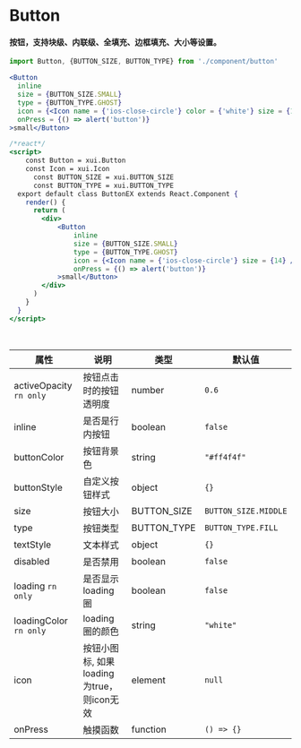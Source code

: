 # Button

#### 按钮，支持块级、内联级、全填充、边框填充、大小等设置。

```jsx
import Button, {BUTTON_SIZE, BUTTON_TYPE} from './component/button'

<Button
  inline
  size = {BUTTON_SIZE.SMALL}
  type = {BUTTON_TYPE.GHOST}
  icon = {<Icon name = {'ios-close-circle'} color = {'white'} size = {14} />}
  onPress = {() => alert('button')}
>small</Button>
```

```jsx
/*react*/
<script>
    const Button = xui.Button
    const Icon = xui.Icon
      const BUTTON_SIZE = xui.BUTTON_SIZE
      const BUTTON_TYPE = xui.BUTTON_TYPE
  export default class ButtonEX extends React.Component {
    render() {
      return (
        <div>
            <Button
                inline
                size = {BUTTON_SIZE.SMALL}
                type = {BUTTON_TYPE.GHOST}
                icon = {<Icon name = {'ios-close-circle'} size = {14} />}
                onPress = {() => alert('button')}
            >small</Button>
        </div>
      )
    }
  }
</script>
```

<br/>

属性 | 说明 | 类型 | 默认值
----|-----|------|------
activeOpacity `rn only` | 按钮点击时的按钮透明度 | number | `0.6`
inline | 是否是行内按钮 | boolean | `false`
buttonColor | 按钮背景色 | string | `"#ff4f4f"`
buttonStyle | 自定义按钮样式 | object | `{}`
size | 按钮大小 | BUTTON_SIZE| `BUTTON_SIZE.MIDDLE`
type | 按钮类型 | BUTTON_TYPE| `BUTTON_TYPE.FILL`
textStyle | 文本样式 | object | `{}`
disabled | 是否禁用 | boolean | `false`
loading `rn only` | 是否显示loading圈 | boolean | `false`
loadingColor `rn only` | loading圈的颜色 | string | `"white"`
icon | 按钮小图标, 如果loading为true，则icon无效 | element | `null`
onPress | 触摸函数 | function | `() => {}` 